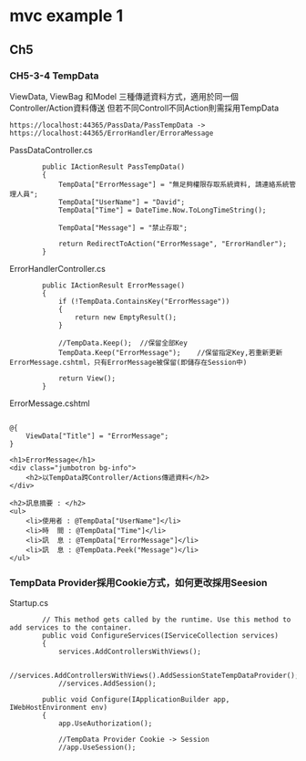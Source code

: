 # mvc example 1


## Ch5

### CH5-3-4 TempData

ViewData, ViewBag 和Model 三種傳遞資料方式，適用於同一個Controller/Action資料傳送
但若不同Controll不同Action則需採用TempData

```
https://localhost:44365/PassData/PassTempData ->
https://localhost:44365/ErrorHandler/ErroraMessage
```

PassDataController.cs
```
        public IActionResult PassTempData()
        {
            TempData["ErrorMessage"] = "無足夠權限存取系統資料, 請連絡系統管理人員";
            TempData["UserName"] = "David";
            TempData["Time"] = DateTime.Now.ToLongTimeString();

            TempData["Message"] = "禁止存取";

            return RedirectToAction("ErrorMessage", "ErrorHandler");
        }
```

ErrorHandlerController.cs
```
        public IActionResult ErrorMessage()
        {
            if (!TempData.ContainsKey("ErrorMessage"))
            {
                return new EmptyResult();
            }

            //TempData.Keep();  //保留全部Key
            TempData.Keep("ErrorMessage");    //保留指定Key,若重新更新ErrorMessage.cshtml，只有ErrorMessage被保留(即儲存在Session中)

            return View();
        }
```

ErrorMessage.cshtml
```

@{
    ViewData["Title"] = "ErrorMessage";
}

<h1>ErrorMessage</h1>
<div class="jumbotron bg-info">
    <h2>以TempData跨Controller/Actions傳遞資料</h2>
</div>

<h2>訊息摘要 : </h2>
<ul>
    <li>使用者 : @TempData["UserName"]</li>
    <li>時  間 : @TempData["Time"]</li>
    <li>訊  息 : @TempData["ErrorMessage"]</li>
    <li>訊  息 : @TempData.Peek("Message")</li>
</ul>
```

### TempData Provider採用Cookie方式，如何更改採用Seesion

Startup.cs
```
        // This method gets called by the runtime. Use this method to add services to the container.
        public void ConfigureServices(IServiceCollection services)
        {
            services.AddControllersWithViews();

            //services.AddControllersWithViews().AddSessionStateTempDataProvider();
            //services.AddSession();

        public void Configure(IApplicationBuilder app, IWebHostEnvironment env)
        {
            app.UseAuthorization();
            
            //TempData Provider Cookie -> Session
            //app.UseSession();            
```